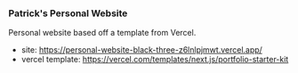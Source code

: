 ### Patrick's Personal Website

Personal website based off a template from Vercel.

* site: https://personal-website-black-three-z6lnlpjmwt.vercel.app/
* vercel template: https://vercel.com/templates/next.js/portfolio-starter-kit
